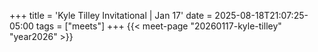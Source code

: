 +++
title = 'Kyle Tilley Invitational | Jan 17'
date = 2025-08-18T21:07:25-05:00
tags = ["meets"]
+++
{{< meet-page "20260117-kyle-tilley" "year2026" >}}